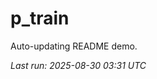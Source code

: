 # p_train

Auto-updating README demo.

<!--START_SECTION:status-->
_Last run: 2025-08-30 03:31 UTC_
<!--END_SECTION:status-->






































































































































































































































